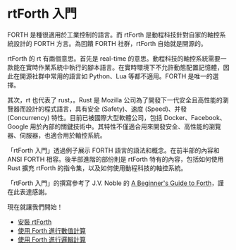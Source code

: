 # rtForth 入門 

FORTH 是種很適用於工業控制的語言。而 rtForth 是動程科技針對自家的軸控系統設計的 FORTH 方言。為回饋 FORTH 社群，rtForth 自始就是開源的。

rtForth 的 rt 有兩個意思。首先是 real-time 的意思。動程科技的軸控系統需要一款能在實時作業系統中執行的腳本語言。在實時環境下不允許動態配置記憶體，因此在開源社群中常用的語言如 Python、Lua 等都不適用。FORTH 是唯一的選擇。

其次，rt 也代表了 rust，。Rust 是 Mozilla 公司為了開發下一代安全且高性能的瀏覽器而設計的程式語言，具有安全 (Safety)、速度 (Speed)、并發 (Concurrency) 特性。目前已被國際大型軟體公司，包括 Docker、Facebook、Google 用於內部的關鍵技術中。其特性不僅適合用來開發安全、高性能的瀏覽器、伺服器，也適合用於軸控系統。

「rtForth 入門」透過例子展示 FORTH 語言的語法和概念。在前半部的內容和 ANSI FORTH 相容。後半部進階的部份則是 rtForth 特有的內容，包括如何使用 Rust 擴充 rtForth 的指令集，以及如何使用動程科技的軸控系統。

「rtForth 入門」的撰寫參考了 J.V. Noble 的 [A Beginner's Guide to Forth](http://galileo.phys.virginia.edu/classes/551.jvn.fall01/primer.htm)，謹在此表達感謝。

現在就讓我們開始！

* [安裝 rtForth](installation.md)
* [使用 Forth 進行數值計算](numeric.md)
* [使用 Forth 進行邏輯計算](logic.md)
